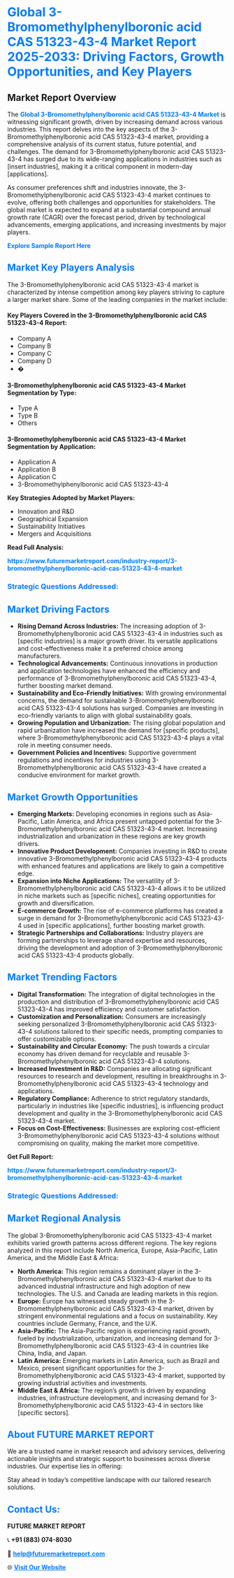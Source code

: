 <h1 style="color: #007BFF;">Global 3-Bromomethylphenylboronic acid CAS 51323-43-4 Market Report 2025-2033: Driving Factors, Growth Opportunities, and Key Players</h1>

<section id="overview">
<h2>Market Report Overview</h2>
<p>The <a href="https://www.futuremarketreport.com/industry-report/3-bromomethylphenylboronic-acid-cas-51323-43-4-market" style="color: #007BFF; text-decoration: none;"><strong>Global 3-Bromomethylphenylboronic acid CAS 51323-43-4 Market</strong></a> is witnessing significant growth, driven by increasing demand across various industries. This report delves into the key aspects of the 3-Bromomethylphenylboronic acid CAS 51323-43-4 market, providing a comprehensive analysis of its current status, future potential, and challenges. The demand for 3-Bromomethylphenylboronic acid CAS 51323-43-4 has surged due to its wide-ranging applications in industries such as [insert industries], making it a critical component in modern-day [applications].</p>
<p>As consumer preferences shift and industries innovate, the 3-Bromomethylphenylboronic acid CAS 51323-43-4 market continues to evolve, offering both challenges and opportunities for stakeholders. The global market is expected to expand at a substantial compound annual growth rate (CAGR) over the forecast period, driven by technological advancements, emerging applications, and increasing investments by major players.</p>
</section>

<section id="overview">
<p><a href="https://www.futuremarketreport.com/request-sample/reportId=119756" style="color: #007BFF; text-decoration: none;"><strong>Explore Sample Report Here</strong></a></p>
</section>

<section id="key-players">
<h2 style="color: #007BFF;">Market Key Players Analysis</h2>
<p>The 3-Bromomethylphenylboronic acid CAS 51323-43-4 market is characterized by intense competition among key players striving to capture a larger market share. Some of the leading companies in the market include:</p>
<h4>Key Players Covered in the 3-Bromomethylphenylboronic acid CAS 51323-43-4 Report:</h4>
<ul><li>Company A</li><li>Company B</li><li>Company C</li><li>Company D</li><li>�</li></ul>
<h4>3-Bromomethylphenylboronic acid CAS 51323-43-4 Market Segmentation by Type:</h4>
<ul><li>Type A</li><li>Type B</li><li>Others</li></ul>

<h4>3-Bromomethylphenylboronic acid CAS 51323-43-4 Market Segmentation by Application:</h4>
<ul><li>Application A</li><li>Application B</li><li>Application C</li><li>3-Bromomethylphenylboronic acid CAS 51323-43-4</li></ul>
<p><strong>Key Strategies Adopted by Market Players:</strong></p>
<ul>
<li>Innovation and R&D</li>
<li>Geographical Expansion</li>
<li>Sustainability Initiatives</li>
<li>Mergers and Acquisitions</li>
</ul>
</section>

<section>
<p><strong>Read Full Analysis: </strong></p><a href="https://www.futuremarketreport.com/industry-report/3-bromomethylphenylboronic-acid-cas-51323-43-4-market" style="color: #007BFF; text-decoration: none;"><strong>https://www.futuremarketreport.com/industry-report/3-bromomethylphenylboronic-acid-cas-51323-43-4-market</strong></a>
<h3 style="color: #007BFF;">Strategic Questions Addressed:</h3>
</section>

<section id="driving-factors">
<h2 style="color: #007BFF;">Market Driving Factors</h2>
<ul>
<li><strong>Rising Demand Across Industries:</strong> The increasing adoption of 3-Bromomethylphenylboronic acid CAS 51323-43-4 in industries such as [specific industries] is a major growth driver. Its versatile applications and cost-effectiveness make it a preferred choice among manufacturers.</li>
<li><strong>Technological Advancements:</strong> Continuous innovations in production and application technologies have enhanced the efficiency and performance of 3-Bromomethylphenylboronic acid CAS 51323-43-4, further boosting market demand.</li>
<li><strong>Sustainability and Eco-Friendly Initiatives:</strong> With growing environmental concerns, the demand for sustainable 3-Bromomethylphenylboronic acid CAS 51323-43-4 solutions has surged. Companies are investing in eco-friendly variants to align with global sustainability goals.</li>
<li><strong>Growing Population and Urbanization:</strong> The rising global population and rapid urbanization have increased the demand for [specific products], where 3-Bromomethylphenylboronic acid CAS 51323-43-4 plays a vital role in meeting consumer needs.</li>
<li><strong>Government Policies and Incentives:</strong> Supportive government regulations and incentives for industries using 3-Bromomethylphenylboronic acid CAS 51323-43-4 have created a conducive environment for market growth.</li>
</ul>
</section>

<section id="growth-opportunities">
<h2 style="color: #007BFF;">Market Growth Opportunities</h2>
<ul>
<li><strong>Emerging Markets:</strong> Developing economies in regions such as Asia-Pacific, Latin America, and Africa present untapped potential for the 3-Bromomethylphenylboronic acid CAS 51323-43-4 market. Increasing industrialization and urbanization in these regions are key growth drivers.</li>
<li><strong>Innovative Product Development:</strong> Companies investing in R&D to create innovative 3-Bromomethylphenylboronic acid CAS 51323-43-4 products with enhanced features and applications are likely to gain a competitive edge.</li>
<li><strong>Expansion into Niche Applications:</strong> The versatility of 3-Bromomethylphenylboronic acid CAS 51323-43-4 allows it to be utilized in niche markets such as [specific niches], creating opportunities for growth and diversification.</li>
<li><strong>E-commerce Growth:</strong> The rise of e-commerce platforms has created a surge in demand for 3-Bromomethylphenylboronic acid CAS 51323-43-4 used in [specific applications], further boosting market growth.</li>
<li><strong>Strategic Partnerships and Collaborations:</strong> Industry players are forming partnerships to leverage shared expertise and resources, driving the development and adoption of 3-Bromomethylphenylboronic acid CAS 51323-43-4 products globally.</li>
</ul>
</section>

<section id="trending-factors">
<h2 style="color: #007BFF;">Market Trending Factors</h2>
<ul>
<li><strong>Digital Transformation:</strong> The integration of digital technologies in the production and distribution of 3-Bromomethylphenylboronic acid CAS 51323-43-4 has improved efficiency and customer satisfaction.</li>
<li><strong>Customization and Personalization:</strong> Consumers are increasingly seeking personalized 3-Bromomethylphenylboronic acid CAS 51323-43-4 solutions tailored to their specific needs, prompting companies to offer customizable options.</li>
<li><strong>Sustainability and Circular Economy:</strong> The push towards a circular economy has driven demand for recyclable and reusable 3-Bromomethylphenylboronic acid CAS 51323-43-4 solutions.</li>
<li><strong>Increased Investment in R&D:</strong> Companies are allocating significant resources to research and development, resulting in breakthroughs in 3-Bromomethylphenylboronic acid CAS 51323-43-4 technology and applications.</li>
<li><strong>Regulatory Compliance:</strong> Adherence to strict regulatory standards, particularly in industries like [specific industries], is influencing product development and quality in the 3-Bromomethylphenylboronic acid CAS 51323-43-4 market.</li>
<li><strong>Focus on Cost-Effectiveness:</strong> Businesses are exploring cost-efficient 3-Bromomethylphenylboronic acid CAS 51323-43-4 solutions without compromising on quality, making the market more competitive.</li>
</ul>
</section>

<section>
<p><strong>Get Full Report: </strong></p><a href="https://www.futuremarketreport.com/industry-report/3-bromomethylphenylboronic-acid-cas-51323-43-4-market" style="color: #007BFF; text-decoration: none;"><strong>https://www.futuremarketreport.com/industry-report/3-bromomethylphenylboronic-acid-cas-51323-43-4-market</strong></a>
<h3 style="color: #007BFF;">Strategic Questions Addressed:</h3>
</section>


<section id="regional-analysis">
<h2 style="color: #007BFF;">Market Regional Analysis</h2>
<p>The global 3-Bromomethylphenylboronic acid CAS 51323-43-4 market exhibits varied growth patterns across different regions. The key regions analyzed in this report include North America, Europe, Asia-Pacific, Latin America, and the Middle East & Africa:</p>
<ul>
<li><strong>North America:</strong> This region remains a dominant player in the 3-Bromomethylphenylboronic acid CAS 51323-43-4 market due to its advanced industrial infrastructure and high adoption of new technologies. The U.S. and Canada are leading markets in this region.</li>
<li><strong>Europe:</strong> Europe has witnessed steady growth in the 3-Bromomethylphenylboronic acid CAS 51323-43-4 market, driven by stringent environmental regulations and a focus on sustainability. Key countries include Germany, France, and the U.K.</li>
<li><strong>Asia-Pacific:</strong> The Asia-Pacific region is experiencing rapid growth, fueled by industrialization, urbanization, and increasing demand for 3-Bromomethylphenylboronic acid CAS 51323-43-4 in countries like China, India, and Japan.</li>
<li><strong>Latin America:</strong> Emerging markets in Latin America, such as Brazil and Mexico, present significant opportunities for the 3-Bromomethylphenylboronic acid CAS 51323-43-4 market, supported by growing industrial activities and investments.</li>
<li><strong>Middle East & Africa:</strong> The region’s growth is driven by expanding industries, infrastructure development, and increasing demand for 3-Bromomethylphenylboronic acid CAS 51323-43-4 in sectors like [specific sectors].</li>
</ul>
</section>

<footer>
<h2 style="color: #007BFF;">About FUTURE MARKET REPORT</h2>
<p>We are a trusted name in market research and advisory services, delivering actionable insights and strategic support to businesses across diverse industries. Our expertise lies in offering:</p>

<p>Stay ahead in today’s competitive landscape with our tailored research solutions.</p>

<h2 style="color: #007BFF;">Contact Us:</h2>
<p><strong>FUTURE MARKET REPORT</strong></p>
<p>📞 <strong>+91 (883) 074-8030</strong></p>
<p>📧 <strong><a href="mailto:help@futuremarketreport.com" style="color: #007BFF;">help@futuremarketreport.com</a></strong></p>
<p>🌐 <strong><a href="https://www.futuremarketreport.com/" style="color: #007BFF;">Visit Our Website</a></strong></p>
</footer>